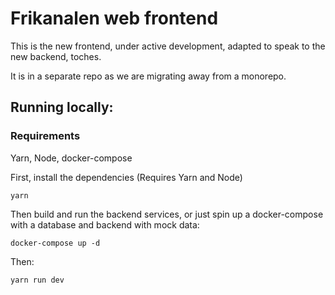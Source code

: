 # Frikanalen web frontend

This is the new frontend, under active development, adapted to speak to the new backend, toches.

It is in a separate repo as we are migrating away from a monorepo.

## Running locally:

### Requirements

Yarn, Node, docker-compose

First, install the dependencies (Requires Yarn and Node)

`yarn`

Then build and run the backend services, or just spin up a docker-compose with a database and backend with mock data:

`docker-compose up -d`

Then:

`yarn run dev`